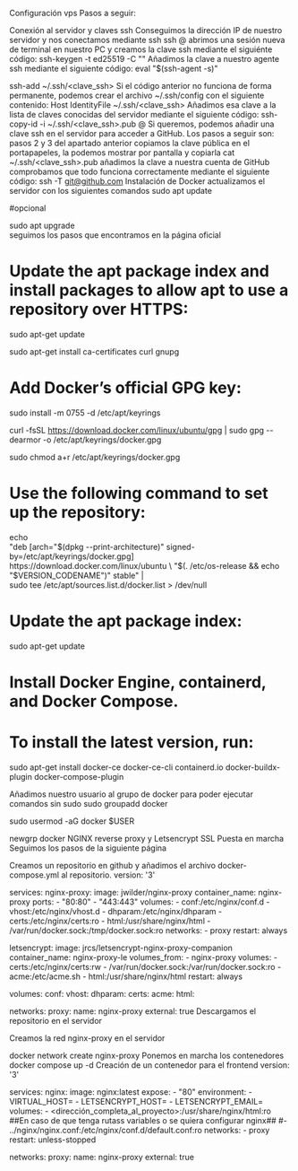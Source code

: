 Configuración vps
Pasos a seguir:

Conexión al servidor y claves ssh
Conseguimos la dirección IP de nuestro servidor y nos conectamos mediante ssh
ssh <usuario>@<host>
abrimos una sesión nueva de terminal en nuestro PC y creamos la clave ssh mediante el siguiénte código:
ssh-keygen -t ed25519 -C "<comentario>"
Añadimos la clave a nuestro agente ssh mediante el siguiente código:
eval "$(ssh-agent -s)"

ssh-add ~/.ssh/<clave_ssh>
Si el código anterior no funciona de forma permanente, podemos crear el archivo ~/.ssh/config con el siguiente contenido:
Host <host>
	IdentityFile ~/.ssh/<clave_ssh>
Añadimos esa clave a la lista de claves conocidas del servidor mediante el siguiente código:
ssh-copy-id -i ~/.ssh/<clave_ssh>.pub <user>@<host>
Si queremos, podemos añadir una clave ssh en el servidor para acceder a GitHub. Los pasos a seguir son:
pasos 2 y 3 del apartado anterior
copiamos la clave pública en el portapapeles, la podemos mostrar por pantalla y copiarla
cat ~/.ssh/<clave_ssh>.pub
añadimos la clave a nuestra cuenta de GitHub
comprobamos que todo funciona correctamente mediante el siguiente código:
ssh -T git@github.com
Instalación de Docker
actualizamos el servidor con los siguientes comandos
sudo apt update  

#opcional

sudo apt upgrade  
seguimos los pasos que encontramos en la página oficial
# Update the apt package index and install packages to allow apt to use a repository over HTTPS:

 sudo apt-get update

 sudo apt-get install ca-certificates curl gnupg


# Add Docker’s official GPG key:

 sudo install -m 0755 -d /etc/apt/keyrings

 curl -fsSL https://download.docker.com/linux/ubuntu/gpg | sudo gpg --dearmor -o /etc/apt/keyrings/docker.gpg

 sudo chmod a+r /etc/apt/keyrings/docker.gpg


# Use the following command to set up the repository:

 echo \
  "deb [arch="$(dpkg --print-architecture)" signed-by=/etc/apt/keyrings/docker.gpg] https://download.docker.com/linux/ubuntu \
  "$(. /etc/os-release && echo "$VERSION_CODENAME")" stable" | \
  sudo tee /etc/apt/sources.list.d/docker.list > /dev/null

# Update the apt package index:

 sudo apt-get update

# Install Docker Engine, containerd, and Docker Compose.
# To install the latest version, run:

 sudo apt-get install docker-ce docker-ce-cli containerd.io docker-buildx-plugin docker-compose-plugin


Añadimos nuestro usuario al grupo de docker para poder ejecutar comandos sin sudo
sudo groupadd docker

sudo usermod -aG docker $USER

newgrp docker
NGINX reverse proxy y Letsencrypt SSL
Puesta en marcha
Seguimos los pasos de la siguiente página

Creamos un repositorio en github y añadimos el archivo docker-compose.yml al repositorio.
version: '3'

services:
  nginx-proxy:
    image: jwilder/nginx-proxy
    container_name: nginx-proxy
    ports:
      - "80:80"
      - "443:443"
    volumes:
      - conf:/etc/nginx/conf.d
      - vhost:/etc/nginx/vhost.d
      - dhparam:/etc/nginx/dhparam
      - certs:/etc/nginx/certs:ro
      - html:/usr/share/nginx/html
      - /var/run/docker.sock:/tmp/docker.sock:ro
    networks:
      - proxy
    restart: always

  letsencrypt:
    image: jrcs/letsencrypt-nginx-proxy-companion
    container_name: nginx-proxy-le
    volumes_from:
      - nginx-proxy
    volumes:
      - certs:/etc/nginx/certs:rw
      - /var/run/docker.sock:/var/run/docker.sock:ro
      - acme:/etc/acme.sh
      - html:/usr/share/nginx/html
    restart: always

volumes:
  conf:
  vhost:
  dhparam:
  certs:
  acme:
  html:

networks:
  proxy:
    name: nginx-proxy
    external: true
Descargamos el repositorio en el servidor

Creamos la red nginx-proxy en el servidor

docker network create nginx-proxy
Ponemos en marcha los contenedores
docker compose up -d
Creación de un contenedor para el frontend
version: '3'

services:
  nginx:
    image: nginx:latest
    expose:
      - "80"
    environment:
      - VIRTUAL_HOST=<dominio>
      - LETSENCRYPT_HOST=<dominio>
      - LETSENCRYPT_EMAIL=<email>
    volumes:
      - <dirección_completa_al_proyecto>:/usr/share/nginx/html:ro
      ##En caso de que tenga rutass variables o se quiera configurar nginx##
      #- ../nginx/nginx.conf:/etc/nginx/conf.d/default.conf:ro
    networks:
      - proxy
    restart: unless-stopped

networks:
  proxy:
    name: nginx-proxy
    external: true
